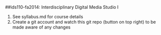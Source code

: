 ##ids110-fa2014: Interdisciplinary Digital Media Studio I

1. See syllabus.md for course details
2. Create a git account and watch this git repo (button on top right) to be made aware of any changes
